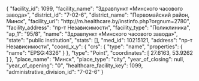 {
    "facility_id": 1099,
    "facility_name": "Здравпункт «Минского часового завода»",
    "district_id": "7-02-6",
    "district_name": "Первомайский район, Минск",
    "facility_url": "http:\/\/m.healthcare.by\/instinfo.php?orgnum=2780",
    "facility_address": "пр-т Независимости",
    "facility_type": "Поликлиника",
    "ap_1": "95\/8",
    "name": "Здравпункт «Минского часового завода»",
    "state": "public institution",
    "stats": [],
    "med_id": 10215121,
    "address": "пр-т Независимости",
    "coord_x_y": {
        "crs": {
            "type": "name",
            "properties": {
                "name": "EPSG:4326"
            }
        },
        "type": "Point",
        "coordinates": [
            27.6163,
            53.9262
        ]
    },
    "place_name": "Минск",
    "place_type": "city",
    "year_of_closing": null,
    "year_of_opening": "0",
    "healthcare_facility_key": 1099,
    "administrative_division_id": "7-02-6"
}